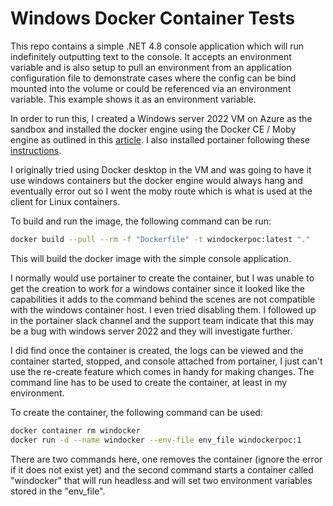 # Windows Docker Container Tests

This repo contains a simple .NET 4.8 console application which will run indefinitely outputting text to the console.  It accepts an environment variable and is also setup to pull an environment from an application configuration file to demonstrate cases where the config can be bind mounted into the volume or could be referenced via an environment variable.  This example shows it as an environment variable.

In order to run this, I created a Windows server 2022 VM on Azure as the sandbox and installed the docker engine using the Docker CE / Moby engine as outlined in this [article](https://learn.microsoft.com/en-us/virtualization/windowscontainers/quick-start/set-up-environment?tabs=dockerce&utm_source=pocket_saves#windows-server-10). I also installed portainer following these [instructions](https://docs.portainer.io/v/2.15/start/install/server/docker/wcs).

I originally tried using Docker desktop in the VM and was going to have it use windows containers but the docker engine would always hang and eventually error out so I went the moby route which is what is used at the client for Linux containers.

To build and run the image, the following command can be run:

``` sh
docker build --pull --rm -f "Dockerfile" -t windockerpoc:latest "." 
```

This will build the docker image with the simple console application.

I normally would use portainer to create the container, but I was unable to get the creation to work for a windows container since it looked like the capabilities it adds to the command behind the scenes are not compatible with the windows container host.  I even tried disabling them.  I followed up in the portainer slack channel and the support team indicate that this may be a bug with windows server 2022 and they will investigate further.

I did find once the container is created, the logs can be viewed and the container started, stopped, and console attached from portainer, I just can't use the re-create feature which comes in handy for making changes.  The command line has to be used to create the container, at least in my environment.

To create the container, the following command can be used:

``` sh
docker container rm windocker
docker run -d --name windocker --env-file env_file windockerpoc:1
```

There are two commands here, one removes the container (ignore the error if it does not exist yet) and the second command starts a container called "windocker" that will run headless and will set two environment variables stored in the "env_file".
